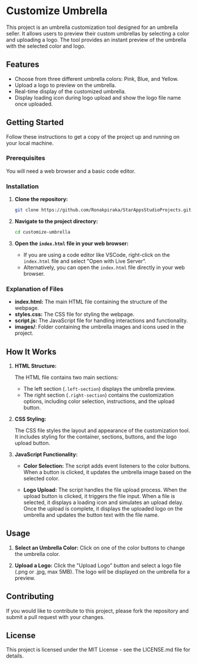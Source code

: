 # Customize Umbrella

This project is an umbrella customization tool designed for an umbrella seller. It allows users to preview their custom umbrellas by selecting a color and uploading a logo. The tool provides an instant preview of the umbrella with the selected color and logo.

## Features

- Choose from three different umbrella colors: Pink, Blue, and Yellow.
- Upload a logo to preview on the umbrella.
- Real-time display of the customized umbrella.
- Display loading icon during logo upload and show the logo file name once uploaded.

## Getting Started

Follow these instructions to get a copy of the project up and running on your local machine.

### Prerequisites

You will need a web browser and a basic code editor.

### Installation

1. **Clone the repository:**

    ```bash
    git clone https://github.com/Ronakpiraka/StarAppsStudioProjects.git
    ```

2. **Navigate to the project directory:**

    ```bash
    cd customize-umbrella
    ```

3. **Open the `index.html` file in your web browser:**

    - If you are using a code editor like VSCode, right-click on the `index.html` file and select "Open with Live Server".
    - Alternatively, you can open the `index.html` file directly in your web browser.


### Explanation of Files

- **index.html:** The main HTML file containing the structure of the webpage.
- **styles.css:** The CSS file for styling the webpage.
- **script.js:** The JavaScript file for handling interactions and functionality.
- **images/**: Folder containing the umbrella images and icons used in the project.

## How It Works

1. **HTML Structure:**

    The HTML file contains two main sections:
    - The left section (`.left-section`) displays the umbrella preview.
    - The right section (`.right-section`) contains the customization options, including color selection, instructions, and the upload button.

2. **CSS Styling:**

    The CSS file styles the layout and appearance of the customization tool. It includes styling for the container, sections, buttons, and the logo upload button.

3. **JavaScript Functionality:**

    - **Color Selection:** 
        The script adds event listeners to the color buttons. When a button is clicked, it updates the umbrella image based on the selected color.

    - **Logo Upload:**
        The script handles the file upload process. When the upload button is clicked, it triggers the file input. When a file is selected, it displays a loading icon and simulates an upload delay. Once the upload is complete, it displays the uploaded logo on the umbrella and updates the button text with the file name.

## Usage

1. **Select an Umbrella Color:**
    Click on one of the color buttons to change the umbrella color.

2. **Upload a Logo:**
    Click the "Upload Logo" button and select a logo file (.png or .jpg, max 5MB). The logo will be displayed on the umbrella for a preview.

## Contributing

If you would like to contribute to this project, please fork the repository and submit a pull request with your changes.

## License

This project is licensed under the MIT License - see the LICENSE.md file for details.

